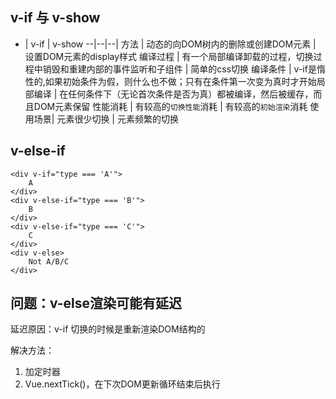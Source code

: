 ## v-if 与 v-show

- | v-if | v-show
--|--|--|
方法 | 动态的向DOM树内的删除或创建DOM元素 | 设置DOM元素的display样式
编译过程 | 有一个局部编译卸载的过程，切换过程中销毁和重建内部的事件监听和子组件 | 简单的css切换
编译条件 | v-if是惰性的,如果初始条件为假，则什么也不做；只有在条件第一次变为真时才开始局部编译 | 在任何条件下（无论首次条件是否为真）都被编译，然后被缓存，而且DOM元素保留
性能消耗 | 有较高的`切换性能`消耗 | 有较高的`初始渲染`消耗
使用场景| 元素很少切换 | 元素频繁的切换


## v-else-if

```
<div v-if="type === 'A'">
    A
</div>
<div v-else-if="type === 'B'">
    B
</div>
<div v-else-if="type === 'C'">
    C
</div>
<div v-else>
    Not A/B/C
</div>
```
## 问题：v-else渲染可能有延迟
延迟原因：v-if 切换的时候是重新渲染DOM结构的

解决方法：
    
1. 加定时器
2. Vue.nextTick()，在下次DOM更新循环结束后执行